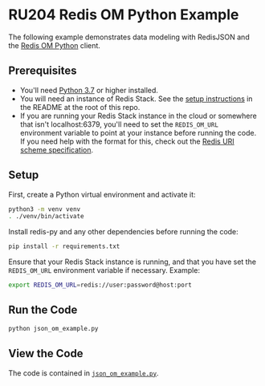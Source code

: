 # RU204 Redis OM Python Example

The following example demonstrates data modeling with RedisJSON and the [Redis OM Python](https://github.com/redis/redis-om-python) client.

## Prerequisites

* You'll need [Python 3.7](https://www.python.org/downloads/) or higher installed.
* You will need an instance of Redis Stack.  See the [setup instructions](/README.md) in the README at the root of this repo.
* If you are running your Redis Stack instance in the cloud or somewhere that isn't localhost:6379, you'll need to set the `REDIS_OM_URL` environment variable to point at your instance before running the code.  If you need help with the format for this, check out the [Redis URI scheme specification](https://www.iana.org/assignments/uri-schemes/prov/redis).

## Setup

First, create a Python virtual environment and activate it:

```bash
python3 -m venv venv
. ./venv/bin/activate
```

Install redis-py and any other dependencies before running the code:

```bash
pip install -r requirements.txt
```

Ensure that your Redis Stack instance is running, and that you have set the `REDIS_OM_URL` environment variable if necessary.  Example:

```bash
export REDIS_OM_URL=redis://user:password@host:port
```

## Run the Code

```bash
python json_om_example.py
```

## View the Code

The code is contained in [`json_om_example.py`](./json_om_example.py).